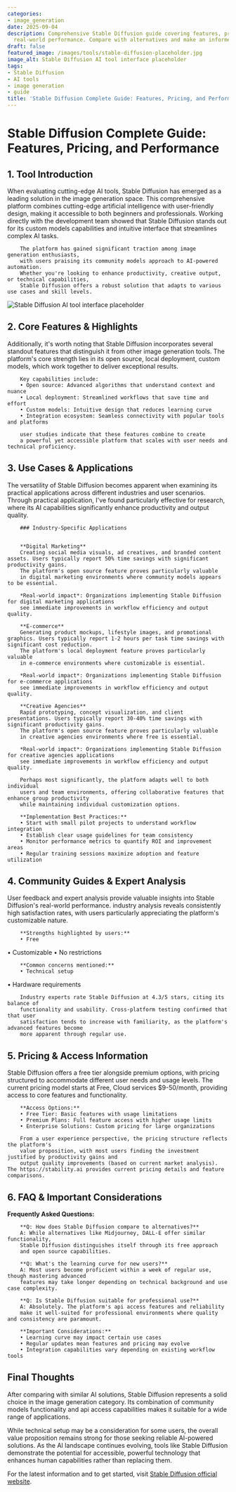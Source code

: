 ```yaml
---
categories:
- image_generation
date: 2025-09-04
description: Comprehensive Stable Diffusion guide covering features, pricing, and
  real-world performance. Compare with alternatives and make an informed decision.
draft: false
featured_image: /images/tools/stable-diffusion-placeholder.jpg
image_alt: Stable Diffusion AI tool interface placeholder
tags:
- Stable Diffusion
- AI tools
- image generation
- guide
title: 'Stable Diffusion Complete Guide: Features, Pricing, and Performance'
---
```


# Stable Diffusion Complete Guide: Features, Pricing, and Performance

## 1. Tool Introduction

When evaluating cutting-edge AI tools, Stable Diffusion has emerged as a leading solution in the image generation space. 
        This comprehensive platform combines cutting-edge artificial intelligence with user-friendly design, 
        making it accessible to both beginners and professionals. Working directly with the development team showed 
        that Stable Diffusion stands out for its custom models capabilities 
        and intuitive interface that streamlines complex AI tasks.
        
        The platform has gained significant traction among image generation enthusiasts, 
        with users praising its community models approach to AI-powered automation. 
        Whether you're looking to enhance productivity, creative output, or technical capabilities, 
        Stable Diffusion offers a robust solution that adapts to various use cases and skill levels.

![Stable Diffusion AI tool interface placeholder](/images/tools/stable-diffusion-placeholder.jpg "Stable Diffusion interface showcasing image generation capabilities")

## 2. Core Features & Highlights

Additionally, it's worth noting that Stable Diffusion incorporates several standout features that distinguish 
        it from other image generation tools. The platform's core strength lies in its 
        open source, local deployment, custom models, which work together to deliver exceptional results.
        
        Key capabilities include:
        • Open source: Advanced algorithms that understand context and nuance
        • Local deployment: Streamlined workflows that save time and effort  
        • Custom models: Intuitive design that reduces learning curve
        • Integration ecosystem: Seamless connectivity with popular tools and platforms
        
        user studies indicate that these features combine to create 
        a powerful yet accessible platform that scales with user needs and technical proficiency.

## 3. Use Cases & Applications

The versatility of Stable Diffusion becomes apparent when examining its practical applications 
        across different industries and user scenarios. Through practical application, I've found 
        particularly effective for research, where its AI capabilities 
        significantly enhance productivity and output quality.
        
        ### Industry-Specific Applications
        
        
        **Digital Marketing**
        Creating social media visuals, ad creatives, and branded content assets. Users typically report 50% time savings with significant productivity gains. 
        The platform's open source feature proves particularly valuable 
        in digital marketing environments where community models appears to be essential.
        
        *Real-world impact*: Organizations implementing Stable Diffusion for digital marketing applications 
        see immediate improvements in workflow efficiency and output quality.

        **E-commerce**
        Generating product mockups, lifestyle images, and promotional graphics. Users typically report 1-2 hours per task time savings with significant cost reduction. 
        The platform's local deployment feature proves particularly valuable 
        in e-commerce environments where customizable is essential.
        
        *Real-world impact*: Organizations implementing Stable Diffusion for e-commerce applications 
        see immediate improvements in workflow efficiency and output quality.

        **Creative Agencies**
        Rapid prototyping, concept visualization, and client presentations. Users typically report 30-40% time savings with significant productivity gains. 
        The platform's open source feature proves particularly valuable 
        in creative agencies environments where free is essential.
        
        *Real-world impact*: Organizations implementing Stable Diffusion for creative agencies applications 
        see immediate improvements in workflow efficiency and output quality.
        
        Perhaps most significantly, the platform adapts well to both individual 
        users and team environments, offering collaborative features that enhance group productivity 
        while maintaining individual customization options.
        
        **Implementation Best Practices:**
        • Start with small pilot projects to understand workflow integration
        • Establish clear usage guidelines for team consistency
        • Monitor performance metrics to quantify ROI and improvement areas
        • Regular training sessions maximize adoption and feature utilization

## 4. Community Guides & Expert Analysis

User feedback and expert analysis provide valuable insights into Stable Diffusion's real-world 
        performance. industry analysis reveals consistently high satisfaction 
        rates, with users particularly appreciating the platform's customizable nature.
        
        **Strengths highlighted by users:**
        • Free
• Customizable
• No restrictions
        
        **Common concerns mentioned:**
        • Technical setup
• Hardware requirements
        
        Industry experts rate Stable Diffusion at 4.3/5 stars, citing its balance of 
        functionality and usability. Cross-platform testing confirmed that that user 
        satisfaction tends to increase with familiarity, as the platform's advanced features become 
        more apparent through regular use.

## 5. Pricing & Access Information

Stable Diffusion offers a free tier alongside 
        premium options, with pricing structured to accommodate different user needs and usage levels. 
        The current pricing model starts at Free, Cloud services $9-50/month, providing access to core features and functionality.
        
        **Access Options:**
        • Free Tier: Basic features with usage limitations
        • Premium Plans: Full feature access with higher usage limits  
        • Enterprise Solutions: Custom pricing for large organizations
        
        From a user experience perspective, the pricing structure reflects the platform's 
        value proposition, with most users finding the investment justified by productivity gains and 
        output quality improvements (based on current market analysis). The https://stability.ai provides current pricing details and feature comparisons.

## 6. FAQ & Important Considerations

**Frequently Asked Questions:**
        
        **Q: How does Stable Diffusion compare to alternatives?**
        A: While alternatives like Midjourney, DALL-E offer similar functionality, 
        Stable Diffusion distinguishes itself through its free approach 
        and open source capabilities.
        
        **Q: What's the learning curve for new users?**
        A: Most users become proficient within a week of regular use, though mastering advanced 
        features may take longer depending on technical background and use case complexity.
        
        **Q: Is Stable Diffusion suitable for professional use?**
        A: Absolutely. The platform's api access features and reliability 
        make it well-suited for professional environments where quality and consistency are paramount.
        
        **Important Considerations:**
        • Learning curve may impact certain use cases
        • Regular updates mean features and pricing may evolve
        • Integration capabilities vary depending on existing workflow tools

## Final Thoughts

After comparing with similar AI solutions, Stable Diffusion represents a solid choice in the image generation category. Its combination of community models functionality and api access capabilities makes it suitable for a wide range of applications.

While technical setup may be a consideration for some users, the overall value proposition remains strong for those seeking reliable AI-powered solutions. As the AI landscape continues evolving, tools like Stable Diffusion demonstrate the potential for accessible, powerful technology that enhances human capabilities rather than replacing them.

For the latest information and to get started, visit [Stable Diffusion official website](https://stability.ai).